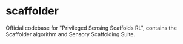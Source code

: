 # scaffolder
Official codebase for "Privileged Sensing Scaffolds RL", contains the Scaffolder algorithm and Sensory Scaffolding Suite. 
